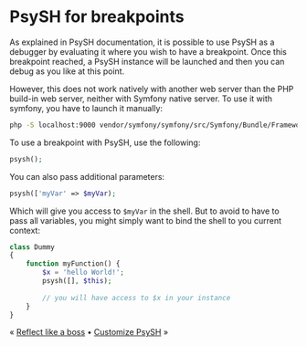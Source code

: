 # PsySH for breakpoints

As explained in PsySH documentation, it is possible to use PsySH as a debugger by evaluating it where you wish to have
a breakpoint. Once this breakpoint reached, a PsySH instance will be launched and then you can debug as you like at this
point.

However, this does not work natively with another web server than the PHP build-in web server, neither with Symfony
native server. To use it with symfony, you have to launch it manually:

```bash
php -S localhost:9000 vendor/symfony/symfony/src/Symfony/Bundle/FrameworkBundle/Resources/config/router_dev.php
```

To use a breakpoint with PsySH, use the following:

```php
psysh();
```

You can also pass additional parameters:

```php
psysh(['myVar' => $myVar);
```

Which will give you access to `$myVar` in the shell. But to avoid to have to pass all variables, you might simply want
to bind the shell to you current context:

```php
class Dummy
{
    function myFunction() {
        $x = 'hello World!';
        psysh([], $this);
        
        // you will have access to $x in your instance
    }
}
```


« [Reflect like a boss](reflect.md) • [Customize PsySH](custom.md) »
